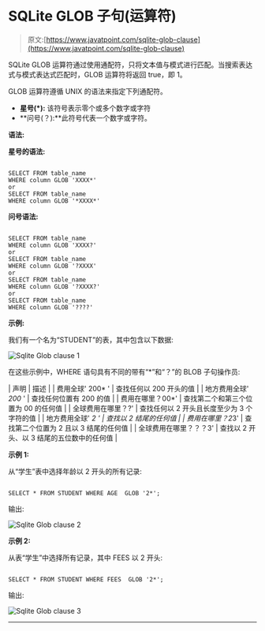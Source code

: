 # SQLite GLOB 子句(运算符)

> 原文:[https://www.javatpoint.com/sqlite-glob-clause](https://www.javatpoint.com/sqlite-glob-clause)

SQLite GLOB 运算符通过使用通配符，只将文本值与模式进行匹配。当搜索表达式与模式表达式匹配时，GLOB 运算符将返回 true，即 1。

GLOB 运算符遵循 UNIX 的语法来指定下列通配符。

*   **星号(*):** 该符号表示零个或多个数字或字符
*   **问号(？):**此符号代表一个数字或字符。

**语法:**

**星号的语法:**

```

SELECT FROM table_name
WHERE column GLOB 'XXXX*'
or 
SELECT FROM table_name
WHERE column GLOB '*XXXX*' 

```

**问号语法:**

```

SELECT FROM table_name
WHERE column GLOB 'XXXX?'
or
SELECT FROM table_name
WHERE column GLOB '?XXXX'
or
SELECT FROM table_name
WHERE column GLOB '?XXXX?'
or
SELECT FROM table_name
WHERE column GLOB '????' 

```

**示例:**

我们有一个名为“STUDENT”的表，其中包含以下数据:

![Sqlite Glob clause 1](../Images/00f0b247e2c1b18eef97955366b4137b.png)

在这些示例中，WHERE 语句具有不同的带有“*”和“？”的 BLOB 子句操作员:

| 声明 | 描述 |
| 费用全球' 200* ' | 查找任何以 200 开头的值 |
| 地方费用全球' *200* ' | 查找任何位置有 200 的值 |
| 费用在哪里？00*' | 查找第二个和第三个位置为 00 的任何值 |
| 全球费用在哪里？?' | 查找任何以 2 开头且长度至少为 3 个字符的值 |
| 地方费用全球' *2 ' | 查找以 2 结尾的任何值 |
| 费用在哪里？2*3' | 查找第二个位置为 2 且以 3 结尾的任何值 |
| 全球费用在哪里？？？3' | 查找以 2 开头、以 3 结尾的五位数中的任何值 |

**示例 1:**

从“学生”表中选择年龄以 2 开头的所有记录:

```

SELECT * FROM STUDENT WHERE AGE  GLOB '2*'; 

```

输出:

![Sqlite Glob clause 2](../Images/e2a9eaafd113d075cbfcbdadf809fb54.png)

**示例 2:**

从表“学生”中选择所有记录，其中 FEES 以 2 开头:

```

SELECT * FROM STUDENT WHERE FEES  GLOB '2*'; 

```

输出:

![Sqlite Glob clause 3](../Images/0171bc4d1b954ecdebb54d8b2e2e7b55.png)

* * *